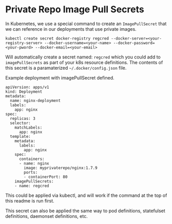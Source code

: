 # Private Repo Image Pull Secrets

In Kubernetes, we use a special command to create an `ImagePullSecret` that we can reference in our deployments that use private images.

`kubectl create secret docker-registry regcred --docker-server=<your-registry-server> --docker-username=<your-name> --docker-password=<your-pword> --docker-email=<your-email>`

Will automatically create a secret named: `regcred` which you could add to `imagePullSecrets` as part of your k8s resource definitions. The contents of this secret is a paramaterized `~/.docker/config.json` file.

Example deployment with imagePullSecret defined.

```
apiVersion: apps/v1 
kind: Deployment
metadata:
  name: nginx-deployment
  labels:
    app: nginx
spec:
  replicas: 3
  selector:
    matchLabels:
      app: nginx
  template:
    metadata:
      labels:
        app: nginx
    spec:
      containers:
      - name: nginx
        image: myprivaterepo/nginx:1.7.9
        ports:
        - containerPort: 80
    imagePullSecrets:
    - name: regcred
```

This could be applied via kubectl, and will work if the command at the top of this readme is run first.

This secret can also be applied the same way to pod definitions, statefulset definitions, daemonset definitions, etc. 